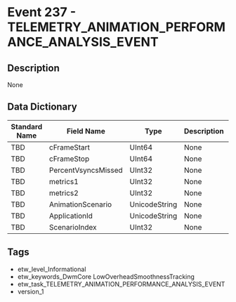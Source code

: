 # Event 237 - TELEMETRY_ANIMATION_PERFORMANCE_ANALYSIS_EVENT

## Description
None

## Data Dictionary
|Standard Name|Field Name|Type|Description|Sample Value|
|---|---|---|---|---|
|TBD|cFrameStart|UInt64|None|`None`|
|TBD|cFrameStop|UInt64|None|`None`|
|TBD|PercentVsyncsMissed|UInt32|None|`None`|
|TBD|metrics1|UInt32|None|`None`|
|TBD|metrics2|UInt32|None|`None`|
|TBD|AnimationScenario|UnicodeString|None|`None`|
|TBD|ApplicationId|UnicodeString|None|`None`|
|TBD|ScenarioIndex|UInt32|None|`None`|

## Tags
* etw_level_Informational
* etw_keywords_DwmCore LowOverheadSmoothnessTracking
* etw_task_TELEMETRY_ANIMATION_PERFORMANCE_ANALYSIS_EVENT
* version_1